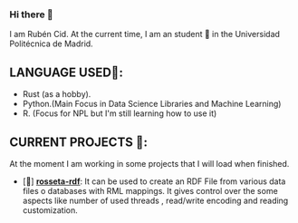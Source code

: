 ### Hi there 👋

I am Rubén Cid. At the current time, I am an student 🌱 in the Universidad Politécnica de Madrid.

## LANGUAGE USED💬:

  - Rust (as a hobby).
  - Python.(Main Focus in Data Science Libraries and Machine Learning)
  - R. (Focus for NPL but I'm still learning how to use it)

## CURRENT PROJECTS  🔭:
  At the moment I am working in some projects that I will load when finished. 
  
  - [:construction:] [**rosseta-rdf**](https://github.com/RubenCid35/rossete-rdf): It can be used to create an RDF File from various data files o databases with RML mappings. It gives control over the some aspects like number of used threads , read/write encoding and reading customization.  
